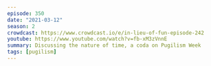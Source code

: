```yaml
---
episode: 350
date: "2021-03-12"
season: 2
crowdcast: https://www.crowdcast.io/e/in-lieu-of-fun-episode-242
youtube: https://www.youtube.com/watch?v=fb-xM3zVnnE
summary: Discussing the nature of time, a coda on Pugilism Week
tags: [pugilism]
---
```

